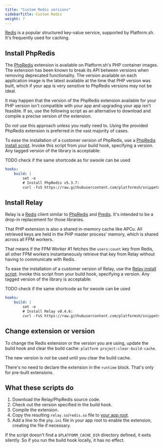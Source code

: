 ```yaml
---
title: "Custom Redis versions"
sidebarTitle: Custom Redis
weight: 7
---
```


[Redis](../../add-services/redis.md) is a popular structured key-value service, supported by Platform.sh.
It's frequently used for caching.

## Install PhpRedis

The [PhpRedis](https://github.com/phpredis/phpredis) extension is available on Platform.sh's PHP container images.
The extension has been known to break its API between versions when removing deprecated functionality.
The version available on each application image is the latest available at the time that PHP version was built,
which if your app is very sensitive to PhpRedis versions may not be ideal.

It may happen that the version of the PhpRedis extension available for your PHP version
isn't compatible with your app and upgrading your app isn't feasible.
If so, use the following script as an alternative to download and compile a precise version of the extension.

Do *not* use this approach unless you really need to.
Using the provided PhpRedis extension is preferred in the vast majority of cases.

To ease the installation of a customer version of PhpRedis, use a [PhpRedis install script](https://github.com/platformsh/snippets/blob/main/src/install-phpredis.sh).
Invoke this script from your build hook, specifying a version.
Any tagged version of the library is acceptable:

TODO check if the same shortcode as for swoole can be used
```yaml {location=".platform.app.yaml"}
hooks:
    build: |
        set -e
        # Install PhpRedis v5.3.7:
        curl -fsS https://raw.githubusercontent.com/platformsh/snippets/main/src/install-phpredis.sh | { bash /dev/fd/3 5.3.7 ; } 3<&0
```

## Install Relay

Relay is a [Redis](../../add-services/redis.md) client
similar to [PhpRedis](https://github.com/phpredis/phpredis) and
[Predis](https://github.com/predis/predis).
It's intended to be a drop-in replacement for those libraries.

That PHP extension is also a shared in-memory cache like APCu. All retrieved keys are held in the PHP master process’ memory, which is shared across all FPM workers.

That means if the FPM Worker #1 fetches the `users:count` key from Redis,
all other FPM workers instantaneously retrieve that key from Relay without having to communicate with Redis.

To ease the installation of a customer version of Relay, use the [Relay install script](https://github.com/platformsh/snippets/blob/main/src/install-relay.sh).
Invoke this script from your build hook, specifying a version.
Any tagged version of the library is acceptable:

TODO check if the same shortcode as for swoole can be used
```yaml {location=".platform.app.yaml"}
hooks:
    build: |
        set -e
        # Install Relay v0.4.6:
        curl -fsS https://raw.githubusercontent.com/platformsh/snippets/main/src/install-relay.sh | { bash /dev/fd/3 v0.4.6 ; } 3<&0
```

## Change extension or version

To change the Redis extension or the version you are using, update the build hook and clear the build cache: `platform project:clear-build-cache`.

The new version is *not* be used until you clear the build cache.

There's no need to declare the extension in the `runtime` block.
That's only for pre-built extensions.

## What these scripts do

1. Download the Relay/PhpRedis source code.
2. Check out the version specified in the build hook.
3. Compile the extension.
4. Copy the resulting `relay.so`/`redis.so` file to [your app root](../../create-apps/app-reference.md#root-directory).
5. Add a line to the `php.ini` file in your app root to enable the extension, creating the file if necessary.

If the script doesn't find a `$PLATFORM_CACHE_DIR` directory defined, it exits silently.
So if you run the build hook locally, it has no effect.
